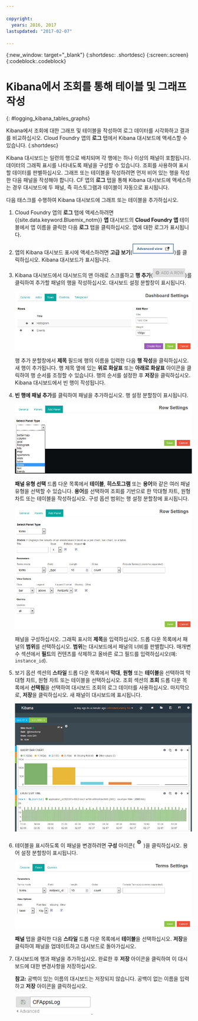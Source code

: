```yaml
---

copyright:
  years: 2016, 2017
lastupdated: "2017-02-07"

---
```


{:new_window: target="_blank"}
{:shortdesc: .shortdesc}
{:screen:.screen}
{:codeblock:.codeblock}


# Kibana에서 조회를 통해 테이블 및 그래프 작성
{: #logging_kibana_tables_graphs}


Kibana에서 조회에 대한 그래프 및 테이블을 작성하여 로그 데이터를 시각화하고 결과를 비교하십시오. Cloud Foundry 앱의 **로그** 탭에서 Kibana 대시보드에 액세스할 수 있습니다.
{:shortdesc}

Kibana 대시보드는 일련의 행으로 배치되며 각 행에는 하나 이상의 패널이 포함됩니다. 데이터의 그래픽 표시를 나타내도록 패널을 구성할 수 있습니다. 조회를 사용하여 표시할 데이터를 판별하십시오. 그래프 또는 테이블을 작성하려면 먼저 비어 있는 행을 작성한 다음 패널을 작성해야 합니다. CF 앱의 **로그** 탭을 통해 Kibana 대시보드에 액세스하는 경우 대시보드에 두 패널, 즉 히스토그램과 테이블이 자동으로 표시됩니다.

다음 태스크를 수행하여 Kibana 대시보드에 그래프 또는 테이블을 추가하십시오.

1. Cloud Foundry 앱의 **로그** 탭에 액세스하려면 {{site.data.keyword.Bluemix_notm}} **앱** 대시보드의 **Cloud Foundry 앱** 테이블에서 앱 이름을 클릭한 다음 **로그** 탭을 클릭하십시오. 앱에 대한 로그가 표시됩니다.

2. 앱의 Kibana 대시보드 표시에 액세스하려면 **고급 보기**(![고급 보기 링크](images/logging_advanced_view.jpg "고급 보기 링크"))를 클릭하십시오. Kibana 대시보드가 표시됩니다.

3. Kibana 대시보드에서 대시보드의 맨 아래로 스크롤하고 **행 추가**(![행 추가 아이콘](images/logging_add_row.jpg "행 추가 아이콘"))를 클릭하여 추가할 패널의 행을 작성하십시오. 대시보드 설정 분할창이 표시됩니다. 
	
	![대시보드 설정 분할창](images/logging_dashboard_settings.jpg "대시보드 설정 분할창")
	
	행 추가 분할창에서 **제목** 필드에 행의 이름을 입력한 다음 **행 작성**을 클릭하십시오. 새 행이 추가됩니다. 행 제목 옆에 있는 **위로 화살표** 또는 **아래로 화살표** 아이콘을 클릭하여 행 순서를 조정할 수 있습니다. 행의 순서를 설정한 후 **저장**을 클릭하십시오. Kibana 대시보드에서 빈 행이 작성됩니다.

4. **빈 행에 패널 추가**를 클릭하여 패널을 추가하십시오. 행 설정 분할창이 표시됩니다.

    ![행 설정 분할창](images/logging_row_settings.jpg "행 설정 분할창")
	
	**패널 유형 선택** 드롭 다운 목록에서 **테이블**, **히스토그램** 또는 **용어**와 같은 여러 패널 유형을 선택할 수 있습니다. **용어**를 선택하여 조회를 기반으로 한 막대형 차트, 원형 차트 또는 테이블을 작성하십시오. 구성 옵션 범위는 행 설정 분할창에 표시됩니다.
	
	![행 설정 분할창에 패널 추가](images/logging_add_panel.jpg "행 설정 분할창에 패널 추가")
	
	패널을 구성하십시오. 그래픽 표시의 **제목**을 입력하십시오. 드롭 다운 목록에서 패널의 **범위**를 선택하십시오. **범위**는 대시보드에서 패널의 너비를 판별합니다. 매개변수 섹션에서 **필드**의 컨텐츠를 삭제하고 올바른 로그 필드를 입력하십시오(예: `instance_id`). 

5. 보기 옵션 섹션의 **스타일** 드롭 다운 목록에서 **막대**, **원형** 또는 **테이블**을 선택하여 막대형 차트, 원형 차트 또는 테이블을 선택하십시오. 조회 섹션의 **조회** 드롭 다운 목록에서 **선택됨**을 선택하여 대시보드 조회의 로그 데이터를 사용하십시오. 마지막으로, **저장**을 클릭하십시오. 새 패널이 대시보드에 표시됩니다.

	![막대형 차트를 포함하는 패널이 표시된 대시보드](images/logging_bar_chart_panel.jpg "막대형 차트를 포함하는 패널이 표시된 대시보드")
	
6. 테이블을 표시하도록 이 패널을 변경하려면 **구성** 아이콘(![구성 아이콘](images/logging_dashboard_config_panel.jpg "구성 아이콘"))을 클릭하십시오. 용어 설정 분할창이 표시됩니다. 

	![용어 설정 분할창](images/logging_terms_settings.jpg "용어 설정 분할창")
	
	**패널** 탭을 클릭한 다음 **스타일** 드롭 다운 목록에서 **테이블**을 선택하십시오. **저장**을 클릭하여 패널을 업데이트하고 대시보드로 돌아가십시오.

7. 대시보드에 행과 패널을 추가하십시오. 완료한 후 **저장** 아이콘을 클릭하여 이 대시보드에 대한 변경사항을 저장하십시오.

    **참고:** 공백이 있는 이름의 대시보드는 저장되지 않습니다. 공백이 없는 이름을 입력하고 **저장** 아이콘을 클릭하십시오.

    ![대시보드 이름 저장](images/logging_save_dashboard.jpg "대시보드 이름 저장").


